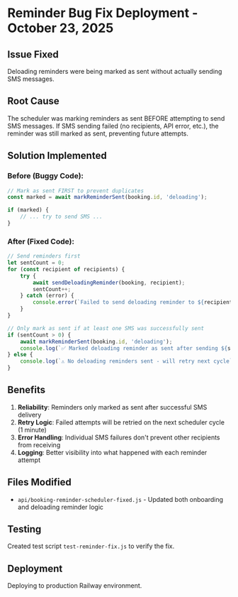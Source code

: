 # Reminder Bug Fix Deployment - October 23, 2025

## Issue Fixed
Deloading reminders were being marked as sent without actually sending SMS messages.

## Root Cause
The scheduler was marking reminders as sent BEFORE attempting to send SMS messages. If SMS sending failed (no recipients, API error, etc.), the reminder was still marked as sent, preventing future attempts.

## Solution Implemented

### Before (Buggy Code):
```javascript
// Mark as sent FIRST to prevent duplicates
const marked = await markReminderSent(booking.id, 'deloading');

if (marked) {
    // ... try to send SMS ...
}
```

### After (Fixed Code):
```javascript
// Send reminders first
let sentCount = 0;
for (const recipient of recipients) {
    try {
        await sendDeloadingReminder(booking, recipient);
        sentCount++;
    } catch (error) {
        console.error(`Failed to send deloading reminder to ${recipient.fields['Name']}:`, error);
    }
}

// Only mark as sent if at least one SMS was successfully sent
if (sentCount > 0) {
    await markReminderSent(booking.id, 'deloading');
    console.log(`✅ Marked deloading reminder as sent after sending ${sentCount} SMS messages`);
} else {
    console.log(`⚠️ No deloading reminders sent - will retry next cycle`);
}
```

## Benefits
1. **Reliability**: Reminders only marked as sent after successful SMS delivery
2. **Retry Logic**: Failed attempts will be retried on the next scheduler cycle (1 minute)
3. **Error Handling**: Individual SMS failures don't prevent other recipients from receiving
4. **Logging**: Better visibility into what happened with each reminder attempt

## Files Modified
- `api/booking-reminder-scheduler-fixed.js` - Updated both onboarding and deloading reminder logic

## Testing
Created test script `test-reminder-fix.js` to verify the fix.

## Deployment
Deploying to production Railway environment.
